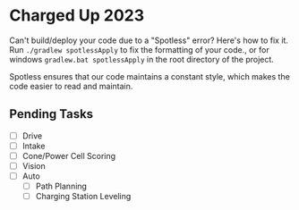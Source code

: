 # Charged Up 2023

Can't build/deploy your code due to a "Spotless" error? Here's how to fix it.
Run `./gradlew spotlessApply` to fix the formatting of your code., or for
windows `gradlew.bat spotlessApply` in the root directory of the project.

Spotless ensures that our code maintains a constant style, which makes the code
easier to read and maintain.


## Pending Tasks
- [ ] Drive
- [ ] Intake
- [ ] Cone/Power Cell Scoring
- [ ] Vision
- [ ] Auto
	- [ ] Path Planning
	- [ ] Charging Station Leveling
